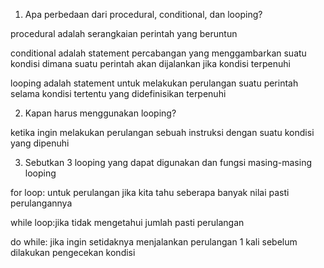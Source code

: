 01. Apa perbedaan dari procedural, conditional, dan looping?

procedural adalah serangkaian perintah yang beruntun

conditional adalah statement percabangan yang menggambarkan suatu kondisi dimana suatu perintah akan dijalankan jika kondisi terpenuhi

looping adalah statement untuk melakukan perulangan suatu perintah selama kondisi tertentu yang didefinisikan terpenuhi

02. Kapan harus menggunakan looping?

ketika ingin melakukan perulangan sebuah instruksi dengan suatu kondisi yang dipenuhi

03. Sebutkan 3 looping yang dapat digunakan dan fungsi masing-masing looping

for loop: untuk perulangan jika kita tahu seberapa banyak nilai pasti perulangannya

while loop:jika tidak mengetahui jumlah pasti perulangan

do while: jika ingin setidaknya menjalankan perulangan 1 kali sebelum dilakukan pengecekan kondisi